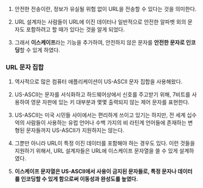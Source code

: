 1. 안전한 전송이란, 정보가 유실될 위험 없이 URL을 전송할 수 있다는 것을 의미한다.

2. URL 설계자는 사람들이 URL에 이진 데이터나 일반적으로 안전한 알파벳 외의 문자도 포함하려고 할 때가 있다는 것을 알게 되었다.

3. 그래서 **이스케이프**라는 기능을 추가하여, 안전하지 않은 문자를 **안전한 문자로 인코딩**할 수 있게 하였다.

### URL 문자 집합

1. 역사적으로 많은 컴퓨터 애플리케이션이 US-ASCII 문자 집합을 사용해왔다.

2. US-ASCII는 문자를 서식화하고 하드웨어상에서 신호를 주고받기 위해, 7비트를 사용하여 영문 자판에 있는 키 대부분과 몇몇 출력되지 않는 제어 문자를 표현한다.

3. US-ASCII는 미국 시민들 사이에서는 편리하게 쓰이고 있기는 하지만, 전 세계 십수억의 사람들이 사용하는 유럽 언어나 수백 가지의 비 라틴계 언어들에 존재하는 변형된 문자들까지 US-ASCII가 지원하지는 않는다.

4. 그뿐만 아니라 URL이 특정 이진 데이터를 포함해야 하는 경우도 있다. 이런 것들을 지원하기 위해서, URL 설계자들은 URL에 이스케이프 문자열을 쓸 수 있게 설계하였다.

5. **이스케이프 문자열은 US-ASCII에서 사용이 금지된 문자들로, 특정 문자나 데이터를 인코딩할 수 있게 함으로써 이동성과 완성도를 높였다.**

